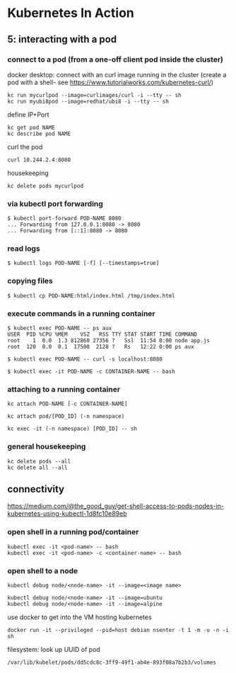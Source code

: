 # Kubernetes In Action

## 5: interacting with a pod

### connect to a pod (from a one-off client pod inside the cluster)

docker desktop: connect with an curl image running in the cluster (create a pod with a shell- see https://www.tutorialworks.com/kubernetes-curl/)

```
kc run mycurlpod --image=curlimages/curl -i --tty -- sh
kc run myubi8pod --image=redhat/ubi8 -i --tty -- sh
```

define IP+Port

```
kc get pod NAME
kc describe pod NAME 
```

curl the pod

```
curl 10.244.2.4:8080
```

housekeeping

```
kc delete pods mycurlpod
```

### via kubectl port forwarding

```
$ kubectl port-forward POD-NAME 8080
... Forwarding from 127.0.0.1:8080 -> 8080
... Forwarding from [::1]:8080 -> 8080
```

### read logs

```
$ kubectl logs POD-NAME [-f] [--timestamps=true]
```

### copying files

```
$ kubectl cp POD-NAME:html/index.html /tmp/index.html
```

### execute commands in a running container

```
$ kubectl exec POD-NAME -- ps aux
USER  PID %CPU %MEM    VSZ   RSS TTY STAT START TIME COMMAND
root    1  0.0  1.3 812860 27356 ?   Ssl  11:54 0:00 node app.js
root  120  0.0  0.1  17500  2128 ?   Rs   12:22 0:00 ps aux

$ kubectl exec POD-NAME -- curl -s localhost:8080

$ kubectl exec -it POD-NAME -c CONTAINER-NAME -- bash
```

### attaching to a running container

```
kc attach POD-NAME [-c CONTAINER-NAME]

kc attach pod/[POD_ID] (-n namespace)

kc exec -it (-n namespace) [POD_ID] -- sh
```

### general housekeeping

```
kc delete pods --all  
kc delete all --all
```

## connectivity

https://medium.com/@the_good_guy/get-shell-access-to-pods-nodes-in-kubernetes-using-kubectl-1d8fc10e89eb

### open shell in a running pod/container

```
kubectl exec -it <pod-name> -- bash
kubectl exec -it <pod-name> -c <container-name> -- bash
```

### open shell to a node

```
kubectl debug node/<node-name> -it --image=<image name>

kubectl debug node/<node-name> -it --image=ubuntu
kubectl debug node/<node-name> -it --image=alpine
```

use docker to get into the VM hosting kubernetes

```
docker run -it --privileged --pid=host debian nsenter -t 1 -m -u -n -i sh
```

filesystem: look up UUID of pod 

```
/var/lib/kubelet/pods/dd5cdc8c-3ff9-49f1-ab4e-893f08a7b2b3/volumes
```
